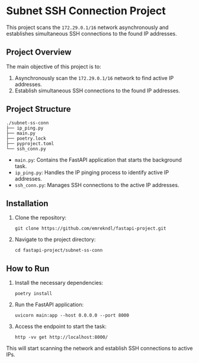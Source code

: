 # Subnet SSH Connection Project

This project scans the `172.29.0.1/16` network asynchronously and establishes simultaneous SSH connections to the found IP addresses.

## Project Overview

The main objective of this project is to:
1. Asynchronously scan the `172.29.0.1/16` network to find active IP addresses.
2. Establish simultaneous SSH connections to the found IP addresses.


## Project Structure

```
./subnet-ss-conn
├── ip_ping.py
├── main.py
├── poetry.lock
├── pyproject.toml
└── ssh_conn.py
```

- `main.py`: Contains the FastAPI application that starts the background task.
- `ip_ping.py`: Handles the IP pinging process to identify active IP addresses.
- `ssh_conn.py`: Manages SSH connections to the active IP addresses.

## Installation

1. Clone the repository:
    ```
    git clone https://github.com/emrekndl/fastapi-project.git
    ```

2. Navigate to the project directory:
    ```
    cd fastapi-project/subnet-ss-conn
    ```

## How to Run

1. Install the necessary dependencies:
   ```
   poetry install
   ```

2. Run the FastAPI application:
   ```
   uvicorn main:app --host 0.0.0.0 --port 8000
   ```

3. Access the endpoint to start the task:
   ```
   http -vv get http://localhost:8000/
   ```

This will start scanning the network and establish SSH connections to active IPs.




